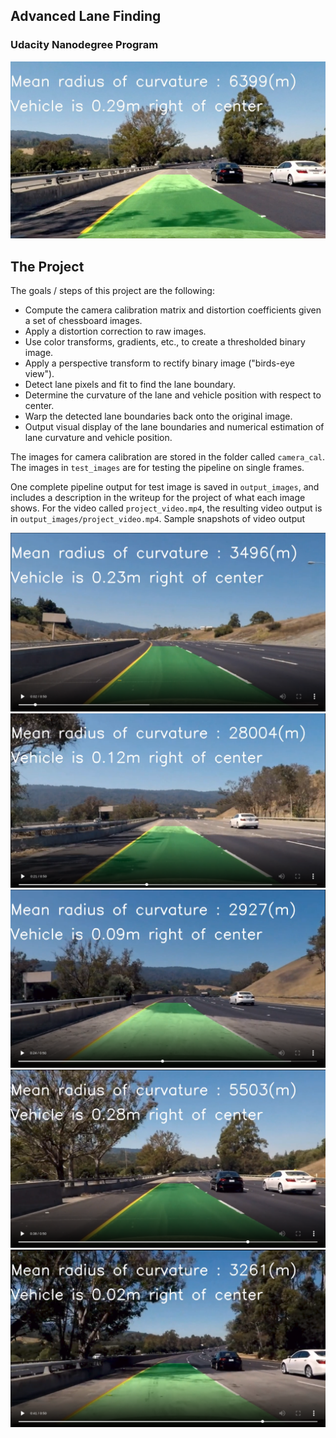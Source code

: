 ## Advanced Lane Finding
### Udacity Nanodegree Program

![Lanes Image](./output_images/warp_back_test4.jpg)


The Project
---

The goals / steps of this project are the following:

* Compute the camera calibration matrix and distortion coefficients given a set of chessboard images.
* Apply a distortion correction to raw images.
* Use color transforms, gradients, etc., to create a thresholded binary image.
* Apply a perspective transform to rectify binary image ("birds-eye view").
* Detect lane pixels and fit to find the lane boundary.
* Determine the curvature of the lane and vehicle position with respect to center.
* Warp the detected lane boundaries back onto the original image.
* Output visual display of the lane boundaries and numerical estimation of lane curvature and vehicle position.

The images for camera calibration are stored in the folder called `camera_cal`.  The images in `test_images` are for testing the pipeline on single frames.   

One complete pipeline output for test image is saved in `output_images`, and includes a description in the writeup for the project of what each image shows.    For the video called `project_video.mp4`, the resulting video output is in `output_images/project_video.mp4`. Sample snapshots of video output

![Lanes Image](./output_images/snapshot_video1.png)
![Lanes Image](./output_images/snapshot_video2.png)
![Lanes Image](./output_images/snapshot_video3.png)
![Lanes Image](./output_images/snapshot_video4.png)
![Lanes Image](./output_images/snapshot_video5.png)


